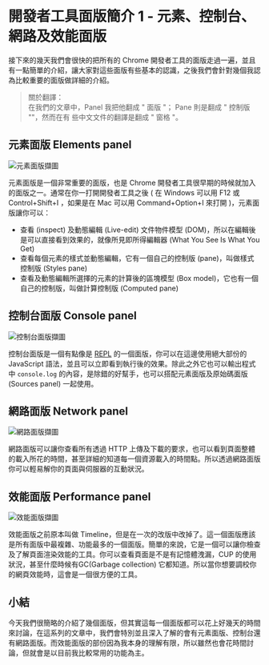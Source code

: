# 開發者工具面版簡介 1 - 元素、控制台、網路及效能面版

接下來的幾天我們會很快的把所有的 Chrome 開發者工具的面版走過一遍，並且有一點簡單的介紹，讓大家對這些面版有些基本的認識，之後我們會針對幾個我認為比較重要的面版做詳細的介紹。

> 關於翻譯：\
> 在我們的文章中，Panel 我把他翻成 " 面版 "； Pane 則是翻成 " 控制版 ""，然而在有
> 些中文文件的翻譯是翻成 " 窗格 "。

## 元素面版 Elements panel

![元素面版擷圖](https://www.dropbox.com/s/i135yjo4qex76vq/element.jpg?raw=1)

元素面版是一個非常重要的面版，也是 Chrome 開發者工具很早期的時候就加入的面版之一。通常在你一打開開發者工具之後 ( 在 Windows 可以用 F12 或 Control+Shift+I ，如果是在 Mac 可以用 Command+Option+I 來打開 )，元素面版讓你可以：

* 查看 (inspect) 及動態編輯 (Live-edit) 文件物件模型 (DOM)，所以在編輯後是可以直接看到效果的，就像所見即所得編輯器 (What You See Is What You Get)
* 查看每個元素的樣式並動態編輯，它有一個自己的控制版 (pane)，叫做樣式控制版 (Styles pane)
* 查看及動態編輯所選擇的元素的計算後的區塊模型 (Box model)，它也有一個自己的控制版，叫做計算控制版 (Computed pane)

## 控制台面版 Console panel

![控制台面版擷圖](https://www.dropbox.com/s/q6k6wsznmkrbswg/console.jpg?raw=1)

控制台面版是一個有點像是
[REPL](https://zh.wikipedia.org/wiki/%E8%AF%BB%E5%8F%96%EF%B9%A3%E6%B1%82%E5%80%BC%EF%B9%A3%E8%BE%93%E5%87%BA%E5%BE%AA%E7%8E%AF)
的一個面版，你可以在這邊使用絕大部份的 JavaScript 語法，並且可以立即看到執行後的效果。除此之外它也可以輸出程式中 `console.log` 的內容，是除錯的好幫手，也可以搭配元素面版及原始碼面版 (Sources panel) 一起使用。

## 網路面版 Network panel

![網路面版擷圖](https://www.dropbox.com/s/duu7i0du3saade7/network.jpg?raw=1)

網路面版可以讓你查看所有透過 HTTP 上傳及下載的要求，也可以看到頁面整體的載入所花的時間，甚至詳細的知道每一個資源載入的時間點。所以透過網路面版你可以輕易解你的頁面與伺服器的互動狀況。

## 效能面版 Performance panel

![效能面版擷圖](https://www.dropbox.com/s/aj4hkhtmy7r489q/performance.jpg?raw=1)

效能面版之前原本叫做 Timeline，但是在一次的改版中改掉了。這一個面版應該是所有面版中最複雜、功能最多的一個面版。簡單的來說，它是一個可以讓你檢查及了解頁面渲染效能的工具。你可以查看頁面是不是有記憶體洩漏，CUP 的使用狀況，甚至什麼時候有GC(Garbage collection) 它都知道。所以當你想要調校你的網頁效能時，這會是一個很方便的工具。

## 小結

今天我們很簡略的介紹了幾個面版，但其實這每一個面版都可以花上好幾天的時間來討論，在這系列的文章中，我們會特別並且深入了解的會有元素面版、控制台還有網路面版。而效能面版的部份因為我本身的理解有限，所以雖然也會花時間討論，但就會是以目前我比較常用的功能為主。
